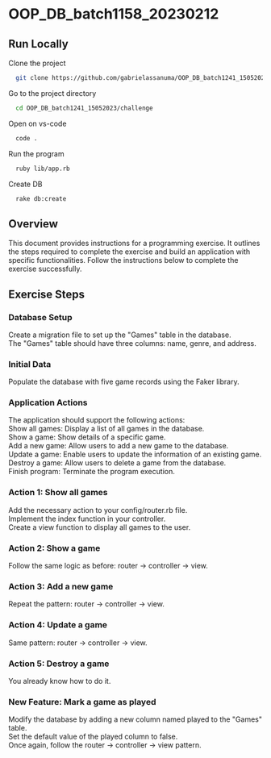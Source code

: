 # OOP_DB_batch1158_20230212

## Run Locally

Clone the project

```bash
  git clone https://github.com/gabrielassanuma/OOP_DB_batch1241_15052023
```

Go to the project directory

```bash
  cd OOP_DB_batch1241_15052023/challenge
```

Open on vs-code

```bash
  code .
```

Run the program
```bash
  ruby lib/app.rb 
```

Create DB

```bash
  rake db:create
```

## Overview
This document provides instructions for a programming exercise. It outlines the steps required to complete the exercise and build an application with specific functionalities. Follow the instructions below to complete the exercise successfully.

## Exercise Steps
### Database Setup
Create a migration file to set up the "Games" table in the database.\
The "Games" table should have three columns: name, genre, and address.

### Initial Data
Populate the database with five game records using the Faker library.

### Application Actions
The application should support the following actions:\
Show all games: Display a list of all games in the database.\
Show a game: Show details of a specific game.\
Add a new game: Allow users to add a new game to the database.\
Update a game: Enable users to update the information of an existing game.\
Destroy a game: Allow users to delete a game from the database.\
Finish program: Terminate the program execution.

### Action 1: Show all games
Add the necessary action to your config/router.rb file.\
Implement the index function in your controller.\
Create a view function to display all games to the user.

### Action 2: Show a game
Follow the same logic as before: router -> controller -> view.

### Action 3: Add a new game
Repeat the pattern: router -> controller -> view.

### Action 4: Update a game
Same pattern: router -> controller -> view.

### Action 5: Destroy a game
You already know how to do it.

### New Feature: Mark a game as played
Modify the database by adding a new column named played to the "Games" table.\
Set the default value of the played column to false.\
Once again, follow the router -> controller -> view pattern.
